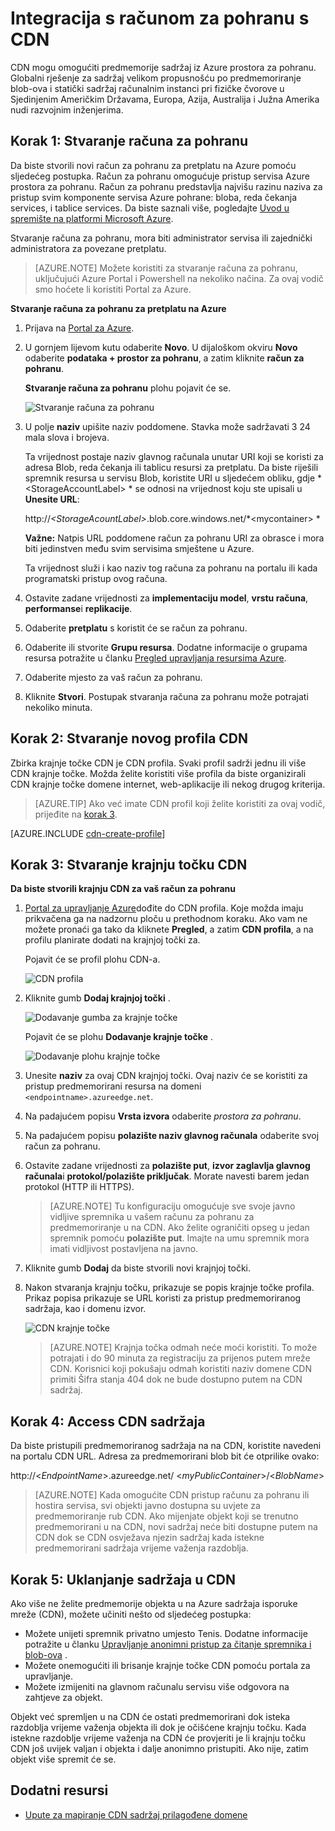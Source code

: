 <properties
    pageTitle="Integracija s računom za pohranu s CDN | Microsoft Azure"
    description="Saznajte kako koristiti Azure sadržaj isporuke mreže (CDN) za isporuku sadržaja velikom propusnošću po predmemoriranje blob-ova iz spremišta Azure."
    services="cdn"
    documentationCenter=""
    authors="camsoper"
    manager="erikre"
    editor=""/>

<tags
    ms.service="cdn"
    ms.workload="tbd"
    ms.tgt_pltfrm="na"
    ms.devlang="na"
    ms.topic="article"
    ms.date="07/28/2016"
    ms.author="casoper"/>


# <a name="integrate-a-storage-account-with-cdn"></a>Integracija s računom za pohranu s CDN

CDN mogu omogućiti predmemorije sadržaj iz Azure prostora za pohranu. Globalni rješenje za sadržaj velikom propusnošću po predmemoriranje blob-ova i statički sadržaj računalnim instanci pri fizičke čvorove u Sjedinjenim Američkim Državama, Europa, Azija, Australija i Južna Amerika nudi razvojnim inženjerima.


## <a name="step-1-create-a-storage-account"></a>Korak 1: Stvaranje računa za pohranu

Da biste stvorili novi račun za pohranu za pretplatu na Azure pomoću sljedećeg postupka. Račun za pohranu omogućuje pristup servisa Azure prostora za pohranu. Račun za pohranu predstavlja najvišu razinu naziva za pristup svim komponente servisa Azure pohrane: bloba, reda čekanja services, i tablice services. Da biste saznali više, pogledajte [Uvod u spremište na platformi Microsoft Azure](../storage/storage-introduction.md).

Stvaranje računa za pohranu, mora biti administrator servisa ili zajednički administratora za povezane pretplatu.

> [AZURE.NOTE] Možete koristiti za stvaranje računa za pohranu, uključujući Azure Portal i Powershell na nekoliko načina.  Za ovaj vodič smo hoćete li koristiti Portal za Azure.  

**Stvaranje računa za pohranu za pretplatu na Azure**

1.  Prijava na [Portal za Azure](https://portal.azure.com).
2.  U gornjem lijevom kutu odaberite **Novo**. U dijaloškom okviru **Novo** odaberite **podataka + prostor za pohranu**, a zatim kliknite **račun za pohranu**.

    **Stvaranje računa za pohranu** plohu pojavit će se.

    ![Stvaranje računa za pohranu][create-new-storage-account]

4. U polje **naziv** upišite naziv poddomene. Stavka može sadržavati 3 24 mala slova i brojeva.

    Ta vrijednost postaje naziv glavnog računala unutar URI koji se koristi za adresa Blob, reda čekanja ili tablicu resursi za pretplatu. Da biste riješili spremnik resursa u servisu Blob, koristite URI u sljedećem obliku, gdje * &lt;StorageAccountLabel&gt; * se odnosi na vrijednost koju ste upisali u **Unesite URL**:

    http://*&lt;StorageAcountLabel&gt;*.blob.core.windows.net/*&lt;mycontainer&gt; *

    **Važne:** Natpis URL poddomene račun za pohranu URI za obrasce i mora biti jedinstven među svim servisima smještene u Azure.

    Ta vrijednost služi i kao naziv tog računa za pohranu na portalu ili kada programatski pristup ovog računa.

5. Ostavite zadane vrijednosti za **implementaciju model**, **vrstu računa**, **performanse**i **replikacije**. 

6. Odaberite **pretplatu** s koristit će se račun za pohranu.

7. Odaberite ili stvorite **Grupu resursa**.  Dodatne informacije o grupama resursa potražite u članku [Pregled upravljanja resursima Azure](azure-resource-manager/resource-group-overview.md#resource-groups).

8. Odaberite mjesto za vaš račun za pohranu.

8. Kliknite **Stvori**. Postupak stvaranja računa za pohranu može potrajati nekoliko minuta.


## <a name="step-2-create-a-new-cdn-profile"></a>Korak 2: Stvaranje novog profila CDN

Zbirka krajnje točke CDN je CDN profila.  Svaki profil sadrži jednu ili više CDN krajnje točke.  Možda želite koristiti više profila da biste organizirali CDN krajnje točke domene internet, web-aplikacije ili nekog drugog kriterija.

> [AZURE.TIP] Ako već imate CDN profil koji želite koristiti za ovaj vodič, prijeđite na [korak 3](#step-3-create-a-new-cdn-endpoint).

[AZURE.INCLUDE [cdn-create-profile](../../includes/cdn-create-profile.md)]

## <a name="step-3-create-a-new-cdn-endpoint"></a>Korak 3: Stvaranje krajnju točku CDN

**Da biste stvorili krajnju CDN za vaš račun za pohranu**

1. [Portal za upravljanje Azure](https://portal.azure.com)dođite do CDN profila.  Koje možda imaju prikvačena ga na nadzornu ploču u prethodnom koraku.  Ako vam ne možete pronaći ga tako da kliknete **Pregled**, a zatim **CDN profila**, a na profilu planirate dodati na krajnjoj točki za.

    Pojavit će se profil plohu CDN-a.

    ![CDN profila][cdn-profile-settings]

2. Kliknite gumb **Dodaj krajnjoj točki** .

    ![Dodavanje gumba za krajnje točke][cdn-new-endpoint-button]

    Pojavit će se plohu **Dodavanje krajnje točke** .

    ![Dodavanje plohu krajnje točke][cdn-add-endpoint]

3. Unesite **naziv** za ovaj CDN krajnjoj točki.  Ovaj naziv će se koristiti za pristup predmemorirani resursa na domeni `<endpointname>.azureedge.net`.

4. Na padajućem popisu **Vrsta izvora** odaberite *prostora za pohranu*.  

5. Na padajućem popisu **polazište naziv glavnog računala** odaberite svoj račun za pohranu.

6. Ostavite zadane vrijednosti za **polazište put**, **izvor zaglavlja glavnog računala**i **protokol/polazište priključak**.  Morate navesti barem jedan protokol (HTTP ili HTTPS).

    > [AZURE.NOTE] Tu konfiguraciju omogućuje sve svoje javno vidljive spremnika u vašem računu za pohranu za predmemoriranje u na CDN.  Ako želite ograničiti opseg u jedan spremnik pomoću **polazište put**.  Imajte na umu spremnik mora imati vidljivost postavljena na javno.

7. Kliknite gumb **Dodaj** da biste stvorili novi krajnjoj točki.

8. Nakon stvaranja krajnju točku, prikazuje se popis krajnje točke profila. Prikaz popisa prikazuje se URL koristi za pristup predmemoriranog sadržaja, kao i domenu izvor.

    ![CDN krajnje točke][cdn-endpoint-success]

    > [AZURE.NOTE] Krajnja točka odmah neće moći koristiti.  To može potrajati i do 90 minuta za registraciju za prijenos putem mreže CDN. Korisnici koji pokušaju odmah koristiti naziv domene CDN primiti Šifra stanja 404 dok ne bude dostupno putem na CDN sadržaj.


## <a name="step-4-access-cdn-content"></a>Korak 4: Access CDN sadržaja

Da biste pristupili predmemoriranog sadržaja na na CDN, koristite navedeni na portalu CDN URL. Adresa za predmemorirani blob bit će otprilike ovako:

http://<*EndpointName*\>.azureedge.net/ <*myPublicContainer*\>/<*BlobName*\>

> [AZURE.NOTE] Kada omogućite CDN pristup računu za pohranu ili hostira servisa, svi objekti javno dostupna su uvjete za predmemoriranje rub CDN. Ako mijenjate objekt koji se trenutno predmemorirani u na CDN, novi sadržaj neće biti dostupne putem na CDN dok se CDN osvježava njezin sadržaj kada istekne predmemorirani sadržaja vrijeme važenja razdoblja.

## <a name="step-5-remove-content-from-the-cdn"></a>Korak 5: Uklanjanje sadržaja u CDN

Ako više ne želite predmemorije objekta u na Azure sadržaja isporuke mreže (CDN), možete učiniti nešto od sljedećeg postupka:

-   Možete unijeti spremnik privatno umjesto Tenis. Dodatne informacije potražite u članku [Upravljanje anonimni pristup za čitanje spremnika i blob-ova](../storage/storage-manage-access-to-resources.md) .
-   Možete onemogućiti ili brisanje krajnje točke CDN pomoću portala za upravljanje.
-   Možete izmijeniti na glavnom računalu servisu više odgovora na zahtjeve za objekt.

Objekt već spremljen u na CDN će ostati predmemorirani dok isteka razdoblja vrijeme važenja objekta ili dok je očišćene krajnju točku. Kada istekne razdoblje vrijeme važenja na CDN će provjeriti je li krajnju točku CDN još uvijek valjan i objekta i dalje anonimno pristupiti. Ako nije, zatim objekt više spremit će se.


## <a name="additional-resources"></a>Dodatni resursi

-   [Upute za mapiranje CDN sadržaj prilagođene domene](cdn-map-content-to-custom-domain.md)

[create-new-storage-account]: ./media/cdn-create-a-storage-account-with-cdn/CDN_CreateNewStorageAcct.png

[cdn-profile-settings]: ./media/cdn-create-a-storage-account-with-cdn/cdn-profile-settings.png
[cdn-new-endpoint-button]: ./media/cdn-create-a-storage-account-with-cdn/cdn-new-endpoint-button.png
[cdn-add-endpoint]: ./media/cdn-create-a-storage-account-with-cdn/cdn-add-endpoint.png
[cdn-endpoint-success]: ./media/cdn-create-a-storage-account-with-cdn/cdn-endpoint-success.png
